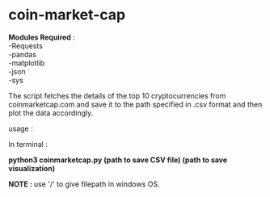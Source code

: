 # coin-market-cap

<b>Modules Required</b> :
    <br>-Requests
    <br>-pandas
    <br>-matplotlib
    <br>-json
    <br>-sys
    
    
The script fetches the details of the top 10 cryptocurrencies from coinmarketcap.com and save it to the path specified in .csv format and then plot the data accordingly.

usage :

  In terminal :
  
  <b>python3 coinmarketcap.py (path to save CSV file) (path to save visualization) </b>
  
  <b>NOTE : </b>
    use '/' to give filepath in windows OS.
